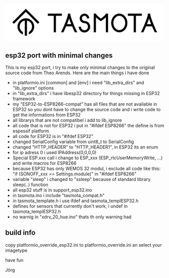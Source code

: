 ![Tasmota logo](/tools/logo/TASMOTA_FullLogo_Vector.svg)

## esp32 port with minimal changes
This is my esp32 port, i try to make only minimal changes to the original
source code from Theo Arends.
Here are the main things i have done 

- in platformio.ini [common] and [env] i 
  need "lib_extra_dirs" and "lib_ignore" options
- in "lib_extra_dirs" i have libesp32 directory for things missing in ESP32 framework
- my "ESP32-to-ESP8266-compat" has all files that are not available in ESP32
  so you dont have to change the source code and i write code to get the informations from ESP32
- all librarys that are not compatibel i add to lib_ignore
- all code that is not for ESP32 i put in "#ifdef ESP8266" the define is from espessif platform
- all code for ESP32 is in "#ifdef ESP32"
- changed SerialConfig variable  from uint8_t to SerialConfig
- changed "HTTP_HEADER" to "HTTP_HEADER1", in ESP32 its an enum
- for ip adress 0 i used IPAddress(0,0,0,0)
- Special ESP.xxx call i change to ESP_xxx (ESP_rtcUserMemoryWrite, ...) and write macros for ESP8266
- because ESP32 has only WEMOS 32 modul, i exclude all code like this:
  "if (SONOFF_xxx == Settings.module)" in "#ifdef ESP8266"
- variable "sleep" i changed to "ssleep" because of standard library sleep(..) function
- all esp32 stuff is in support_esp32.ino
- in tasmota.ino i include "tasmota_compat.h"
- in tasmota_template.h i use ifdef and tasmota_templESP32.h
- defines for sensors that currently don't work, i undef in tasmota_templESP32.h
- no warnig in "xdrv_20_hue.ino" thats th only warning had


## build info 
copy platformio_override_esp32.ini to platformio_override.ini an select your imagetype

have fun

Jörg



